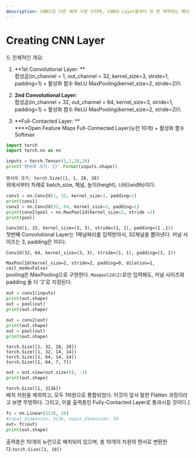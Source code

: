 ```yaml
---
description: CNN으로 다른 예제 구현 이전에, CNN의 Layer들부터 한 번 제작하는 페이지다.
---
```


# Creating CNN Layer

드 전체적인 개요:

1. **1st Convolutional Layer: **\
   합성곱(in_channel = 1, out_channel = 32, kernel_size=3, stride=1, padding=1) + 활성화 함수 ReLU MaxPooling(kernel_size=2, stride=2))\

2. **2nd Convolutional Layer:**\
   합성곱(in_channel = 32, out_channel = 64, kernel_size=3, stride=1, padding=1) + 활성화 함수 ReLU MaxPooling(kernel_size=2, stride=2))\

3. **Full-Contacted Layer: **\
   ****Open Feature Maps Full-Connected Layer(뉴런 10개) + 활성화 함수 Softmax

```python
import torch
import torch.nn as nn

inputs = torch.Tensor(1,1,28,28)
print('텐서의 크기: {}'.format(inputs.shape))
```

`텐서의 크기: torch.Size([1, 1, 28, 28]`\
위에서부터 차례로 batch_size, 채널, 높이(height), 너비(width)이다.

```python
conv1 = nn.Conv2d(1, 32, kernel_size=3, padding=1)
print(conv1)
conv2 = nn.Conv2d(32, 64, kernel_size=3, padding=1)
print(conv2)pool = nn.MaxPool2d(kernel_size=2, stride =2)
print(pool)
```

`Conv2d(1, 32, kernel_size=(3, 3), stride=(1, 1), padding=(1 ,1))`\
첫번째 Convolutional Layer는 1채널짜리를 입력받아서, 32채널을 뽑아낸다. 커널 사이즈는 3, padding은 1이다.

`Conv2d(32, 64, kernel_size=(3, 3), stride=(1, 1), padding=(1, 1))`

`MaxPool2d(kernel_size=2, stride=2, padding=0, dilation=1, ceil_mode=False)`\
pooling은 MaxPooling으로 구현한다. `Maxpool2d(2)`로만 입력해도, 커널 사이즈와 padding 둘 다 '2'로 지정된다.

```python
out = conv1(inputs)
print(out.shape)
out = pool(out)
print(out.shape)

out = conv2(out)
print(out.shape)
out = pool(out)
print(out.shape)
```

`torch.Size([1, 32, 28, 28])`\
`torch.Size([1, 32, 14, 14])`\
`torch.Size([1, 64, 14, 14])`\
`torch.Size([1, 64, 7, 7])`

```python
out = out.view(out.size(0), -1)
print(out.shape)
```

`torch.Size([1, 3136])`\
배치 차원을 제외하고, 모두 1차원으로 통합되었다. 이것이 앞서 말한 Flatten 과정이라고 보면 무방하다. 그리고, 이를 출력층인 Fully-Contacted Layer로 통과시킬 것이다.]

```python
fc = nn.Linear(3136, 10)
#input_dimension: 3136, ouput_dimension: 10
out= fc(out)
print(out.shape)
```

출력층은 10개의 뉴런으로 배치되어 있으며, 총 10개의 차원의 텐서로 변환한다.`torch.Size([1, 10])`
